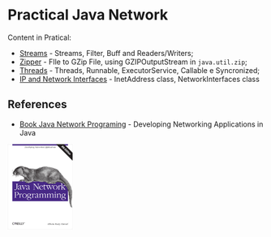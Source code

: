 # Practical Java Network

Content in Pratical:

  + [Streams](./streams-filters-example) - Streams, Filter, Buff and Readers/Writers;
  + [Zipper](./zipper) - FIle to GZip File, using GZIPOutputStream in `java.util.zip`;
  + [Threads](./threads-example) - Threads, Runnable, ExecutorService, Callable e Syncronized;
  + [IP and Network Interfaces](./InetAddress-networkInterface-example) - InetAddress class, NetworkInterfaces class



## References

  + [Book Java Network Programing](https://www.oreilly.com/library/view/java-network-programming/9781449365936/) - Developing Networking Applications in Java<br/>
<img src="./java-networking-programing.png" width="128px" alt="book reference Java Networking Programing">


